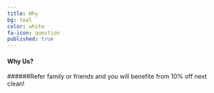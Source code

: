 ```yaml
---
title: Why
bg: teal
color: white
fa-icon: question 
published: true
---
```


#### Why Us?

######Refer family or friends and you will benefite from 10% off next clean!
